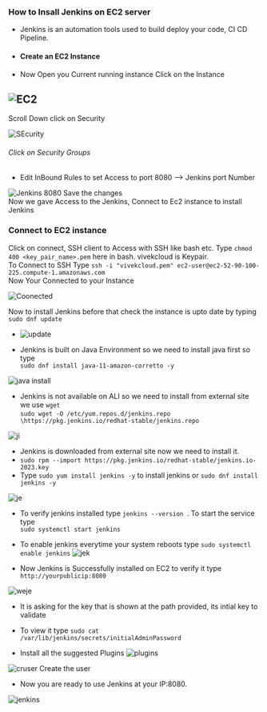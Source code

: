 ### How to Insall Jenkins on EC2 server
- Jenkins is an automation tools used to build deploy your code, CI CD Pipeline.
- #### Create an EC2 Instance
- Now Open you Current running instance Click on the Instance  

![EC2](Images/image.png)
---
Scroll Down click on Security   

![SEcurity](Images/image-1.png)
###### Click on  Security Groups
- Edit InBound Rules to set Access to port 8080 --> Jenkins port Number  

![Jenkins 8080](Images/image-2.png)
Save the changes  
Now we gave Access to the Jenkins, Connect to Ec2 instance to install Jenkins  
### Connect to EC2 instance 
Click on connect, SSH client to Access with SSH like bash etc. 
Type `chmod 400 <key_pair_name>.pem`  here in bash. vivekcloud is Keypair.  
To Connect to SSH Type  `ssh -i "vivekcloud.pem" ec2-user@ec2-52-90-100-225.compute-1.amazonaws.com`  
Now Your Connected to your Instance   

![Coonected](Images/image-3.png)

Now to install Jenkins before that check the instance is upto date by typing 
`sudo dnf update`  

- ![update](Images/image-4.png)  

- Jenkins is built on Java Environment so we need to install java first so type  
 `sudo dnf install java-11-amazon-corretto -y`  

 ![java install](Images/image-5.png)  

 - Jenkins is not available on ALI so we need to install from external site we use `wget`  
 `sudo wget -O /etc/yum.repos.d/jenkins.repo \https://pkg.jenkins.io/redhat-stable/jenkins.repo`  

 ![ji](Images/image-6.png)  

 - Jenkins is downloaded from external site now we need to install it.
 - `sudo rpm --import https://pkg.jenkins.io/redhat-stable/jenkins.io-2023.key`
 - Type `sudo yum install jenkins -y` to install jenkins or `sudo dnf install jenkins -y`  

 ![je](Images/image-7.png)   

 - To verify jenkins installed type `jenkins --version `. To start the service type  
  `sudo systemctl start jenkins`  
  - To enable jenkins everytime your system reboots type `sudo systemctl enable jenkins`
  ![jek](Images/image-8.png)

  - Now Jenkins is Successfully installed on EC2 to verify it type `http://yourpublicip:8080`  


  ![weje](Images/image-9.png)  


  - It is asking for the key that is shown at the path provided, its intial key to validate  
  - To view it type `sudo cat /var/lib/jenkins/secrets/initialAdminPassword`  

  - Install all the suggested Plugins ![plugins](Images/image-10.png)  


  ![cruser](Images/image-11.png) Create the user  

  - Now you are ready to use Jenkins at your IP:8080.  

  ![jenkins](Images/image-12.png)
